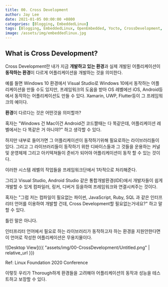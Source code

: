 ```yaml
---
title: 00. Cross Development
author: Jay Lee
date: 2021-01-05 00:00:00 +0800
categories: [Blogging, EmbeddedLinux]
tags: [Blogging, EmbeddedLinux, OpenEmbedded, Yocto, CrossDevelopment, GCC, GDB, Toolchain]
image: /assets/img/embeddedlinux.jpg
---
```


## What is Cross Development?

Cross Development란 내가 지금 **개발하고 있는 환경**과 실제 개발된 어플리케이션이 **동작하는 환경**이 다르게 어플리케이션을 개발하는 것을 의미한다.

예를 들면 Windows 10 환경에서 Visual Studio로 Windows 10에서 동작하는 어플리케이션을 만들 수도 있지만, 프레임워크의 도움을 받아 OS 레벨에선 iOS, Android등에서 동작하는 어플리케이션도 만들 수 있다. Xamarin, UWP, Flutter등이 그 프레임워크의 예이다.

**환경**이 다르다는 것은 어떤것을 의미할까?

혹자는 "Windows 건 Mac이건 Android건 코드짤때는 다 똑같은데, 어플리케이션 레벨에서는 다 똑같은 거 아니야?" 하고 생각할 수 있다.

하지만 내부로 들어가면 그 어플리케이션이 동작하기위해 필요로하는 라이브러리들이 있다. 그리고 그 라이브러리들이 동작하기 위한 디바이스들과 그 것들을 운용하는 커널 및  운영체제 그리고 아키텍쳐들이 준비가 되어야 어플리케이션이 동작 할 수 있는 것이다.

이러한 시스템 레벨의 작업들을 프레임워크단에서 1차적으로 처리해준다.

그리고 Visual Studio, Android Studio 같은 통합개발환경(IDE)에서 개발자들이 쉽게 개발할 수 있게 컴파일러, 링커, 디버거 등을하여 프레임워크와 연결시켜주는 것이다.

혹자는 "그럼 저는 컴파일이 필요없는 파이썬, JavaScript, Ruby, SQL 과 같은 인터프리터 언어를 이용하여 개발할 건데, Cross Development할 필요없는거네요?" 하고 말할 수 있다.

틀린 말은 아니다.

인터프리터 언어에서 필요로 하는 라이브러리가 동작하고자 하는 환경을 지원안한다면 이 언어로 작성한 어플리케이션은 무용지물이다.

![Desktop View]({{ "assets/img/00-CrossDevelopment/Untitled.png" | relative_url }})

Ref: Linux Foundation 2020 Conference   

이렇듯 우리가 Thorough하게 환경들을 고려해야 어플리케이션의 동작과 성능을 테스트하고 보장할 수 있다.